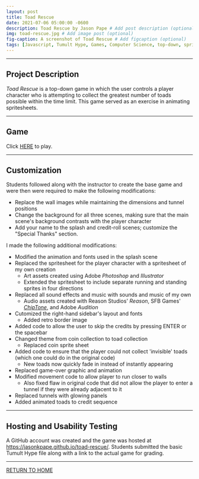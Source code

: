 ```yaml
---
layout: post
title: Toad Rescue
date: 2021-07-06 05:00:00 -0600
description: Toad Rescue by Jason Pape # Add post description (optional)
img: toad-rescue.jpg # Add image post (optional)
fig-caption: A screenshot of Toad Rescue # Add figcaption (optional)
tags: [Javascript, Tumult Hype, Games, Computer Science, top-down, spritesheets]
---
```


----
## Project Description
<cite>Toad Rescue</cite> is a top-down game in which the user controls a player character who is attempting to collect the greatest number of toads possible within the time limit. This game served as an exercise in animating spritesheets.

----
## Game
Click <a href="https://jasonkpape.github.io/toad-rescue/" target="_blank">HERE</a> to play.

----
## Customization
Students followed along with the instructor to create the base game and were then were required to make the following modifications:

* Replace the wall images while maintaining the dimensions and tunnel positions
* Change the background for all three scenes, making sure that the main scene's background contrasts with the player character
* Add your name to the splash and credit-roll scenes; customize the "Special Thanks" section.


I made the following additional modifications:

* Modified the animation and fonts used in the splash scene
* Replaced the spritesheet for the player character with a spritesheet of my own creation
  * Art assets created using Adobe <cite>Photoshop</cite> and <cite>Illustrator</cite>
  * Extended the spritesheet to include separate running and standing sprites in four directions
* Replaced all sound effects and music with sounds and music of my own
  * Audio assets created with Reason Studios' <cite>Reason</cite>, SFB Games' <cite><a href="https://sfbgames.itch.io/chiptone" target="_blank">ChipTone</a></cite>, and Adobe <cite>Audition</cite>
* Cutomized the right-hand sidebar's layout and fonts
  * Added retro border image
* Added code to allow the user to skip the credits by pressing ENTER or the spacebar
* Changed theme from coin collection to toad collection
  * Replaced coin sprite sheet
* Added code to ensure that the player could not collect 'invisible' toads (which one could do in the original code)
  * New toads now quickly fade in instead of instantly appearing
* Replaced game-over graphic and animation
* Modified movement code to allow player to run closer to walls
  * Also fixed flaw in original code that did not allow the player to enter a tunnel if they were already adjacent to it
* Replaced tunnels with glowing panels
* Added animated toads to credit sequence


----
## Hosting and Usability Testing
 A GitHub account was created and the game was hosted at <a href="https://jasonkpape.github.io/toad-rescue/" target="_blank">https://jasonkpape.github.io/toad-rescue/</a>. Students submitted the basic Tumult Hype file along with a link to the actual game for grading.

----
[RETURN TO HOME](https://jasonkpape.github.io/jekyll-portfolio/)
